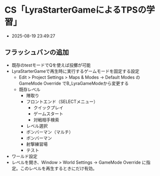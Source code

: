 
# CS「LyraStarterGameによるTPSの学習」

- 2025-08-19 23:49:27

## フラッシュバンの追加

- 既存のtestモードでQを使えば投擲が可能
- LyraStarterGameで再生時に実行するゲームモードを固定する設定
    - Edit > Project Settings > Maps & Modes → Default Modes の GameMode Override でB_LyraGameModeから変更する
    - 既存レベル
        - 陣取り
        - フロントエンド（SELECTメニュー）
            - クイックプレイ
            - ゲームスタート
            - 対戦相手検索
        - レベル選択
        - ボンバーマン（マルチ）
        - ボンバーマン
        - 射撃練習場
        - テスト
- ワールド設定
- レベルを開き、Window > World Settings → GameMode Override に指定。このレベルを再生するときにだけ有効。

